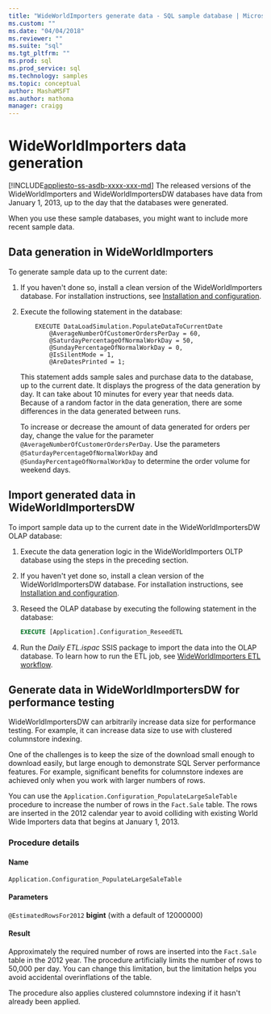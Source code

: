```yaml
---
title: "WideWorldImporters generate data - SQL sample database | Microsoft Docs"
ms.custom: ""
ms.date: "04/04/2018"
ms.reviewer: ""
ms.suite: "sql"
ms.tgt_pltfrm: ""
ms.prod: sql
ms.prod_service: sql
ms.technology: samples
ms.topic: conceptual
author: MashaMSFT
ms.author: mathoma
manager: craigg
---
```


# WideWorldImporters data generation
[!INCLUDE[appliesto-ss-asdb-xxxx-xxx-md](../includes/appliesto-ss-asdb-xxxx-xxx-md.md)]
The released versions of the WideWorldImporters and WideWorldImportersDW databases have data from January 1, 2013, up to the day that the databases were generated.

When you use these sample databases, you might want to include more recent sample data.

## Data generation in WideWorldImporters

To generate sample data up to the current date:

1. If you haven't done so, install a clean version of the WideWorldImporters database. For installation instructions, see [Installation and configuration](wide-world-importers-oltp-install-configure.md).
2. Execute the following statement in the database:

    ```
        EXECUTE DataLoadSimulation.PopulateDataToCurrentDate
            @AverageNumberOfCustomerOrdersPerDay = 60,
            @SaturdayPercentageOfNormalWorkDay = 50,
            @SundayPercentageOfNormalWorkDay = 0,
            @IsSilentMode = 1,
            @AreDatesPrinted = 1;
    ```

    This statement adds sample sales and purchase data to the database, up to the current date. It displays the progress of the data generation by day. It can take about 10 minutes for every year that needs data. Because of a random factor in the data generation, there are some differences in the data generated between runs.

    To increase or decrease the amount of data generated for orders per day, change the value for the parameter `@AverageNumberOfCustomerOrdersPerDay`. Use the parameters `@SaturdayPercentageOfNormalWorkDay` and `@SundayPercentageOfNormalWorkDay` to determine the order volume for weekend days.

## Import generated data in WideWorldImportersDW

To import sample data up to the current date in the WideWorldImportersDW OLAP database:

1. Execute the data generation logic in the WideWorldImporters OLTP database using the steps in the preceding section.
2. If you haven't yet done so, install a clean version of the WideWorldImportersDW database. For installation instructions, see [Installation and configuration](wide-world-importers-oltp-install-configure.md).
3. Reseed the OLAP database by executing the following statement in the database:

    ```sql
    EXECUTE [Application].Configuration_ReseedETL
    ```

4. Run the *Daily ETL.ispac* SSIS package to import the data into the OLAP database. To learn how to run the ETL job, see [WideWorldImporters ETL workflow](wide-world-importers-perform-etl.md).

## Generate data in WideWorldImportersDW for performance testing

WideWorldImportersDW can arbitrarily increase data size for performance testing. For example, it can increase data size to use with clustered columnstore indexing.

One of the challenges is to keep the size of the download small enough to download easily, but large enough to demonstrate SQL Server performance features. For example, significant benefits for columnstore indexes are achieved only when you work with larger numbers of rows. 

You can use the `Application.Configuration_PopulateLargeSaleTable` procedure to increase the number of rows in the `Fact.Sale` table. The rows are inserted in the 2012 calendar year to avoid colliding with existing World Wide Importers data that begins at January 1, 2013.

### Procedure details

#### Name

    Application.Configuration_PopulateLargeSaleTable

#### Parameters

  `@EstimatedRowsFor2012` **bigint** (with a default of 12000000)

#### Result

Approximately the required number of rows are inserted into the `Fact.Sale` table in the 2012 year. The procedure artificially limits the number of rows to 50,000 per day. You can change this limitation, but the limitation helps you avoid accidental overinflations of the table.

The procedure also applies clustered columnstore indexing if it hasn't already been applied.
